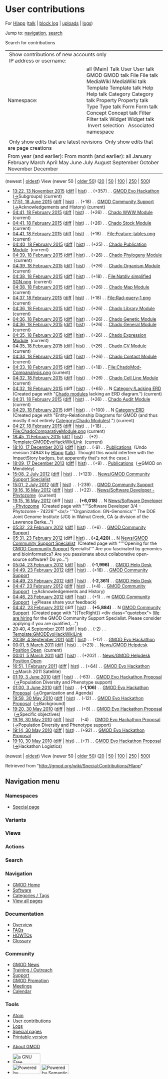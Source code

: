 <div id="mw-page-base" class="noprint">

</div>

<div id="mw-head-base" class="noprint">

</div>

<div id="content" class="mw-body" role="main">

<span id="top"></span>

<div id="mw-js-message" style="display:none;">

</div>



# <span dir="auto">User contributions</span>

<div id="bodyContent">

<div id="contentSub">

For [Hlapp](/wiki/User:Hlapp "User:Hlapp") (<a
href="/mediawiki/index.php?title=User_talk:Hlapp&amp;action=edit&amp;redlink=1"
class="new" title="User talk:Hlapp (page does not exist)">talk</a> \|
[block
log](/mediawiki/index.php?title=Special:Log/block&page=User%3AHlapp "Special:Log/block")
\| [uploads](/wiki/Special:ListFiles/Hlapp "Special:ListFiles/Hlapp") \|
[logs](/wiki/Special:Log/Hlapp "Special:Log/Hlapp"))

</div>

<div id="jump-to-nav" class="mw-jump">

Jump to: [navigation](#mw-navigation), [search](#p-search)

</div>

<div id="mw-content-text">

Search for contributions

<table class="mw-contributions-table">
<colgroup>
<col style="width: 50%" />
<col style="width: 50%" />
</colgroup>
<tbody>
<tr class="odd">
<td colspan="2"> Show contributions of new accounts only<br />
 IP address or username:</td>
</tr>
<tr class="even">
<td class="mw-label">Namespace:</td>
<td>all (Main) Talk User User talk GMOD GMOD talk File File talk
MediaWiki MediaWiki talk Template Template talk Help Help talk Category
Category talk Property Property talk Type Type talk Form Form talk
Concept Concept talk Filter Filter talk Widget Widget talk  
 Invert selection 
 Associated namespace </td>
</tr>
<tr class="odd">
<td colspan="2"></td>
</tr>
<tr class="even">
<td colspan="2"> Only show edits that are latest revisions
 Only show edits that are page creations</td>
</tr>
<tr class="odd">
<td colspan="2">From year (and earlier): From month (and earlier): all
January February March April May June July August September October
November December</td>
</tr>
</tbody>
</table>

(newest \| <a
href="/mediawiki/index.php?title=Special:Contributions/Hlapp&amp;dir=prev&amp;target=Hlapp"
class="mw-lastlink" rel="last"
title="Special:Contributions/Hlapp">oldest</a>) View (newer 50 \| <a
href="/mediawiki/index.php?title=Special:Contributions/Hlapp&amp;offset=20100530191017&amp;target=Hlapp"
class="mw-nextlink" rel="next" title="Special:Contributions/Hlapp">older
50</a>) (<a
href="/mediawiki/index.php?title=Special:Contributions/Hlapp&amp;offset=&amp;limit=20&amp;target=Hlapp"
class="mw-numlink" title="Special:Contributions/Hlapp">20</a> \| <a
href="/mediawiki/index.php?title=Special:Contributions/Hlapp&amp;offset=&amp;limit=50&amp;target=Hlapp"
class="mw-numlink" title="Special:Contributions/Hlapp">50</a> \| <a
href="/mediawiki/index.php?title=Special:Contributions/Hlapp&amp;offset=&amp;limit=100&amp;target=Hlapp"
class="mw-numlink" title="Special:Contributions/Hlapp">100</a> \| <a
href="/mediawiki/index.php?title=Special:Contributions/Hlapp&amp;offset=&amp;limit=250&amp;target=Hlapp"
class="mw-numlink" title="Special:Contributions/Hlapp">250</a> \| <a
href="/mediawiki/index.php?title=Special:Contributions/Hlapp&amp;offset=&amp;limit=500&amp;target=Hlapp"
class="mw-numlink" title="Special:Contributions/Hlapp">500</a>)

- <a href="/mediawiki/index.php?title=GMOD_Evo_Hackathon&amp;oldid=26800"
  class="mw-changeslist-date" title="GMOD Evo Hackathon">13:22, 13
  November 2015</a>
  ([diff](/mediawiki/index.php?title=GMOD_Evo_Hackathon&diff=prev&oldid=26800 "GMOD Evo Hackathon")
  \|
  [hist](/mediawiki/index.php?title=GMOD_Evo_Hackathon&action=history "GMOD Evo Hackathon"))
  <span class="mw-changeslist-separator">. .</span>
  <span class="mw-plusminus-pos" dir="ltr"
  title="17,520 bytes after change">(+357)</span>‎
  <span class="mw-changeslist-separator">. .</span>
  <a href="/wiki/GMOD_Evo_Hackathon" class="mw-contributions-title"
  title="GMOD Evo Hackathon">GMOD Evo Hackathon</a> ‎
  <span class="comment">([→](/wiki/GMOD_Evo_Hackathon#Subgroups "GMOD Evo Hackathon")‎<span dir="auto"><span class="autocomment">Subgroups</span></span>)</span>
  <span class="mw-uctop">(current)</span>
- <a
  href="/mediawiki/index.php?title=GMOD_Community_Support&amp;oldid=26746"
  class="mw-changeslist-date" title="GMOD Community Support">17:51, 18
  June 2015</a>
  ([diff](/mediawiki/index.php?title=GMOD_Community_Support&diff=prev&oldid=26746 "GMOD Community Support")
  \|
  [hist](/mediawiki/index.php?title=GMOD_Community_Support&action=history "GMOD Community Support"))
  <span class="mw-changeslist-separator">. .</span>
  <span class="mw-plusminus-pos" dir="ltr"
  title="5,856 bytes after change">(+18)</span>‎
  <span class="mw-changeslist-separator">. .</span>
  <a href="/wiki/GMOD_Community_Support" class="mw-contributions-title"
  title="GMOD Community Support">GMOD Community Support</a> ‎
  <span class="comment">([→](/wiki/GMOD_Community_Support#Acknowledgements_and_History "GMOD Community Support")‎<span dir="auto"><span class="autocomment">Acknowledgements
  and History</span></span>)</span>
  <span class="mw-uctop">(current)</span>
- <a href="/mediawiki/index.php?title=Chado_WWW_Module&amp;oldid=26573"
  class="mw-changeslist-date" title="Chado WWW Module">04:41, 18 February
  2015</a>
  ([diff](/mediawiki/index.php?title=Chado_WWW_Module&diff=prev&oldid=26573 "Chado WWW Module")
  \|
  [hist](/mediawiki/index.php?title=Chado_WWW_Module&action=history "Chado WWW Module"))
  <span class="mw-changeslist-separator">. .</span>
  <span class="mw-plusminus-pos" dir="ltr"
  title="5,999 bytes after change">(+26)</span>‎
  <span class="mw-changeslist-separator">. .</span>
  <a href="/wiki/Chado_WWW_Module" class="mw-contributions-title"
  title="Chado WWW Module">Chado WWW Module</a> ‎
  <span class="mw-uctop">(current)</span>
- <a href="/mediawiki/index.php?title=Chado_Stock_Module&amp;oldid=26572"
  class="mw-changeslist-date" title="Chado Stock Module">04:41, 18
  February 2015</a>
  ([diff](/mediawiki/index.php?title=Chado_Stock_Module&diff=prev&oldid=26572 "Chado Stock Module")
  \|
  [hist](/mediawiki/index.php?title=Chado_Stock_Module&action=history "Chado Stock Module"))
  <span class="mw-changeslist-separator">. .</span>
  <span class="mw-plusminus-pos" dir="ltr"
  title="10,221 bytes after change">(+26)</span>‎
  <span class="mw-changeslist-separator">. .</span>
  <a href="/wiki/Chado_Stock_Module" class="mw-contributions-title"
  title="Chado Stock Module">Chado Stock Module</a> ‎
  <span class="mw-uctop">(current)</span>
- <a
  href="/mediawiki/index.php?title=File:Feature-tables.png&amp;oldid=26571"
  class="mw-changeslist-date" title="File:Feature-tables.png">04:41, 18
  February 2015</a>
  ([diff](/mediawiki/index.php?title=File:Feature-tables.png&diff=prev&oldid=26571 "File:Feature-tables.png")
  \|
  [hist](/mediawiki/index.php?title=File:Feature-tables.png&action=history "File:Feature-tables.png"))
  <span class="mw-changeslist-separator">. .</span>
  <span class="mw-plusminus-pos" dir="ltr"
  title="18 bytes after change">(+18)</span>‎
  <span class="mw-changeslist-separator">. .</span>
  <a href="/wiki/File:Feature-tables.png" class="mw-contributions-title"
  title="File:Feature-tables.png">File:Feature-tables.png</a> ‎
  <span class="mw-uctop">(current)</span>
- <a
  href="/mediawiki/index.php?title=Chado_Publication_Module&amp;oldid=26570"
  class="mw-changeslist-date" title="Chado Publication Module">04:40, 18
  February 2015</a>
  ([diff](/mediawiki/index.php?title=Chado_Publication_Module&diff=prev&oldid=26570 "Chado Publication Module")
  \|
  [hist](/mediawiki/index.php?title=Chado_Publication_Module&action=history "Chado Publication Module"))
  <span class="mw-changeslist-separator">. .</span>
  <span class="mw-plusminus-pos" dir="ltr"
  title="6,452 bytes after change">(+25)</span>‎
  <span class="mw-changeslist-separator">. .</span>
  <a href="/wiki/Chado_Publication_Module" class="mw-contributions-title"
  title="Chado Publication Module">Chado Publication Module</a> ‎
  <span class="mw-uctop">(current)</span>
- <a
  href="/mediawiki/index.php?title=Chado_Phylogeny_Module&amp;oldid=26569"
  class="mw-changeslist-date" title="Chado Phylogeny Module">04:39, 18
  February 2015</a>
  ([diff](/mediawiki/index.php?title=Chado_Phylogeny_Module&diff=prev&oldid=26569 "Chado Phylogeny Module")
  \|
  [hist](/mediawiki/index.php?title=Chado_Phylogeny_Module&action=history "Chado Phylogeny Module"))
  <span class="mw-changeslist-separator">. .</span>
  <span class="mw-plusminus-pos" dir="ltr"
  title="9,262 bytes after change">(+26)</span>‎
  <span class="mw-changeslist-separator">. .</span>
  <a href="/wiki/Chado_Phylogeny_Module" class="mw-contributions-title"
  title="Chado Phylogeny Module">Chado Phylogeny Module</a> ‎
  <span class="mw-uctop">(current)</span>
- <a
  href="/mediawiki/index.php?title=Chado_Organism_Module&amp;oldid=26568"
  class="mw-changeslist-date" title="Chado Organism Module">04:39, 18
  February 2015</a>
  ([diff](/mediawiki/index.php?title=Chado_Organism_Module&diff=prev&oldid=26568 "Chado Organism Module")
  \|
  [hist](/mediawiki/index.php?title=Chado_Organism_Module&action=history "Chado Organism Module"))
  <span class="mw-changeslist-separator">. .</span>
  <span class="mw-plusminus-pos" dir="ltr"
  title="2,902 bytes after change">(+26)</span>‎
  <span class="mw-changeslist-separator">. .</span>
  <a href="/wiki/Chado_Organism_Module" class="mw-contributions-title"
  title="Chado Organism Module">Chado Organism Module</a> ‎
  <span class="mw-uctop">(current)</span>
- <a
  href="/mediawiki/index.php?title=File:Natdiv_simplified_SGN.png&amp;oldid=26567"
  class="mw-changeslist-date"
  title="File:Natdiv simplified SGN.png">04:38, 18 February 2015</a>
  ([diff](/mediawiki/index.php?title=File:Natdiv_simplified_SGN.png&diff=prev&oldid=26567 "File:Natdiv simplified SGN.png")
  \|
  [hist](/mediawiki/index.php?title=File:Natdiv_simplified_SGN.png&action=history "File:Natdiv simplified SGN.png"))
  <span class="mw-changeslist-separator">. .</span>
  <span class="mw-plusminus-pos" dir="ltr"
  title="18 bytes after change">(+18)</span>‎
  <span class="mw-changeslist-separator">. .</span>
  <a href="/wiki/File:Natdiv_simplified_SGN.png"
  class="mw-contributions-title"
  title="File:Natdiv simplified SGN.png">File:Natdiv simplified
  SGN.png</a> ‎ <span class="mw-uctop">(current)</span>
- <a href="/mediawiki/index.php?title=Chado_Map_Module&amp;oldid=26566"
  class="mw-changeslist-date" title="Chado Map Module">04:38, 18 February
  2015</a>
  ([diff](/mediawiki/index.php?title=Chado_Map_Module&diff=prev&oldid=26566 "Chado Map Module")
  \|
  [hist](/mediawiki/index.php?title=Chado_Map_Module&action=history "Chado Map Module"))
  <span class="mw-changeslist-separator">. .</span>
  <span class="mw-plusminus-pos" dir="ltr"
  title="3,660 bytes after change">(+26)</span>‎
  <span class="mw-changeslist-separator">. .</span>
  <a href="/wiki/Chado_Map_Module" class="mw-contributions-title"
  title="Chado Map Module">Chado Map Module</a> ‎
  <span class="mw-uctop">(current)</span>
- <a
  href="/mediawiki/index.php?title=File:Rad-query-1.png&amp;oldid=26565"
  class="mw-changeslist-date" title="File:Rad-query-1.png">04:37, 18
  February 2015</a>
  ([diff](/mediawiki/index.php?title=File:Rad-query-1.png&diff=prev&oldid=26565 "File:Rad-query-1.png")
  \|
  [hist](/mediawiki/index.php?title=File:Rad-query-1.png&action=history "File:Rad-query-1.png"))
  <span class="mw-changeslist-separator">. .</span>
  <span class="mw-plusminus-pos" dir="ltr"
  title="18 bytes after change">(+18)</span>‎
  <span class="mw-changeslist-separator">. .</span>
  <a href="/wiki/File:Rad-query-1.png" class="mw-contributions-title"
  title="File:Rad-query-1.png">File:Rad-query-1.png</a> ‎
  <span class="mw-uctop">(current)</span>
- <a
  href="/mediawiki/index.php?title=Chado_Library_Module&amp;oldid=26564"
  class="mw-changeslist-date" title="Chado Library Module">04:36, 18
  February 2015</a>
  ([diff](/mediawiki/index.php?title=Chado_Library_Module&diff=prev&oldid=26564 "Chado Library Module")
  \|
  [hist](/mediawiki/index.php?title=Chado_Library_Module&action=history "Chado Library Module"))
  <span class="mw-changeslist-separator">. .</span>
  <span class="mw-plusminus-pos" dir="ltr"
  title="11,721 bytes after change">(+26)</span>‎
  <span class="mw-changeslist-separator">. .</span>
  <a href="/wiki/Chado_Library_Module" class="mw-contributions-title"
  title="Chado Library Module">Chado Library Module</a> ‎
  <span class="mw-uctop">(current)</span>
- <a
  href="/mediawiki/index.php?title=Chado_Genetic_Module&amp;oldid=26563"
  class="mw-changeslist-date" title="Chado Genetic Module">04:36, 18
  February 2015</a>
  ([diff](/mediawiki/index.php?title=Chado_Genetic_Module&diff=prev&oldid=26563 "Chado Genetic Module")
  \|
  [hist](/mediawiki/index.php?title=Chado_Genetic_Module&action=history "Chado Genetic Module"))
  <span class="mw-changeslist-separator">. .</span>
  <span class="mw-plusminus-pos" dir="ltr"
  title="6,618 bytes after change">(+26)</span>‎
  <span class="mw-changeslist-separator">. .</span>
  <a href="/wiki/Chado_Genetic_Module" class="mw-contributions-title"
  title="Chado Genetic Module">Chado Genetic Module</a> ‎
- <a
  href="/mediawiki/index.php?title=Chado_General_Module&amp;oldid=26562"
  class="mw-changeslist-date" title="Chado General Module">04:36, 18
  February 2015</a>
  ([diff](/mediawiki/index.php?title=Chado_General_Module&diff=prev&oldid=26562 "Chado General Module")
  \|
  [hist](/mediawiki/index.php?title=Chado_General_Module&action=history "Chado General Module"))
  <span class="mw-changeslist-separator">. .</span>
  <span class="mw-plusminus-pos" dir="ltr"
  title="10,710 bytes after change">(+26)</span>‎
  <span class="mw-changeslist-separator">. .</span>
  <a href="/wiki/Chado_General_Module" class="mw-contributions-title"
  title="Chado General Module">Chado General Module</a> ‎
  <span class="mw-uctop">(current)</span>
- <a
  href="/mediawiki/index.php?title=Chado_Expression_Module&amp;oldid=26561"
  class="mw-changeslist-date" title="Chado Expression Module">04:35, 18
  February 2015</a>
  ([diff](/mediawiki/index.php?title=Chado_Expression_Module&diff=prev&oldid=26561 "Chado Expression Module")
  \|
  [hist](/mediawiki/index.php?title=Chado_Expression_Module&action=history "Chado Expression Module"))
  <span class="mw-changeslist-separator">. .</span>
  <span class="mw-plusminus-pos" dir="ltr"
  title="6,206 bytes after change">(+26)</span>‎
  <span class="mw-changeslist-separator">. .</span>
  <a href="/wiki/Chado_Expression_Module" class="mw-contributions-title"
  title="Chado Expression Module">Chado Expression Module</a> ‎
  <span class="mw-uctop">(current)</span>
- <a href="/mediawiki/index.php?title=Chado_CV_Module&amp;oldid=26560"
  class="mw-changeslist-date" title="Chado CV Module">04:35, 18 February
  2015</a>
  ([diff](/mediawiki/index.php?title=Chado_CV_Module&diff=prev&oldid=26560 "Chado CV Module")
  \|
  [hist](/mediawiki/index.php?title=Chado_CV_Module&action=history "Chado CV Module"))
  <span class="mw-changeslist-separator">. .</span>
  <span class="mw-plusminus-pos" dir="ltr"
  title="37,817 bytes after change">(+26)</span>‎
  <span class="mw-changeslist-separator">. .</span>
  <a href="/wiki/Chado_CV_Module" class="mw-contributions-title"
  title="Chado CV Module">Chado CV Module</a> ‎
  <span class="mw-uctop">(current)</span>
- <a
  href="/mediawiki/index.php?title=Chado_Contact_Module&amp;oldid=26559"
  class="mw-changeslist-date" title="Chado Contact Module">04:34, 18
  February 2015</a>
  ([diff](/mediawiki/index.php?title=Chado_Contact_Module&diff=prev&oldid=26559 "Chado Contact Module")
  \|
  [hist](/mediawiki/index.php?title=Chado_Contact_Module&action=history "Chado Contact Module"))
  <span class="mw-changeslist-separator">. .</span>
  <span class="mw-plusminus-pos" dir="ltr"
  title="2,073 bytes after change">(+26)</span>‎
  <span class="mw-changeslist-separator">. .</span>
  <a href="/wiki/Chado_Contact_Module" class="mw-contributions-title"
  title="Chado Contact Module">Chado Contact Module</a> ‎
  <span class="mw-uctop">(current)</span>
- <a
  href="/mediawiki/index.php?title=File:ChadoMod-Companalysis.png&amp;oldid=26558"
  class="mw-changeslist-date"
  title="File:ChadoMod-Companalysis.png">04:33, 18 February 2015</a>
  ([diff](/mediawiki/index.php?title=File:ChadoMod-Companalysis.png&diff=prev&oldid=26558 "File:ChadoMod-Companalysis.png")
  \|
  [hist](/mediawiki/index.php?title=File:ChadoMod-Companalysis.png&action=history "File:ChadoMod-Companalysis.png"))
  <span class="mw-changeslist-separator">. .</span>
  <span class="mw-plusminus-pos" dir="ltr"
  title="59 bytes after change">(+18)</span>‎
  <span class="mw-changeslist-separator">. .</span>
  <a href="/wiki/File:ChadoMod-Companalysis.png"
  class="mw-contributions-title"
  title="File:ChadoMod-Companalysis.png">File:ChadoMod-Companalysis.png</a>
  ‎ <span class="mw-uctop">(current)</span>
- <a
  href="/mediawiki/index.php?title=Chado_Cell_Line_Module&amp;oldid=26557"
  class="mw-changeslist-date" title="Chado Cell Line Module">04:32, 18
  February 2015</a>
  ([diff](/mediawiki/index.php?title=Chado_Cell_Line_Module&diff=prev&oldid=26557 "Chado Cell Line Module")
  \|
  [hist](/mediawiki/index.php?title=Chado_Cell_Line_Module&action=history "Chado Cell Line Module"))
  <span class="mw-changeslist-separator">. .</span>
  <span class="mw-plusminus-pos" dir="ltr"
  title="3,297 bytes after change">(+26)</span>‎
  <span class="mw-changeslist-separator">. .</span>
  <a href="/wiki/Chado_Cell_Line_Module" class="mw-contributions-title"
  title="Chado Cell Line Module">Chado Cell Line Module</a> ‎
  <span class="mw-uctop">(current)</span>
- <a
  href="/mediawiki/index.php?title=Category:!Lacking_ERD&amp;oldid=26556"
  class="mw-changeslist-date" title="Category:!Lacking ERD">04:32, 18
  February 2015</a> (diff \|
  [hist](/mediawiki/index.php?title=Category:!Lacking_ERD&action=history "Category:!Lacking ERD"))
  <span class="mw-changeslist-separator">. .</span>
  <span class="mw-plusminus-pos" dir="ltr"
  title="65 bytes after change">(+65)</span>‎
  <span class="mw-changeslist-separator">. .</span> N
  <a href="/wiki/Category:!Lacking_ERD" class="mw-contributions-title"
  title="Category:!Lacking ERD">Category:!Lacking ERD</a> ‎
  <span class="comment">(Created page with "[Chado
  modules](/wiki/Category:Chado_Modules "Category:Chado Modules")
  lacking an ERD diagram.")</span>
  <span class="mw-uctop">(current)</span>
- <a href="/mediawiki/index.php?title=Chado_Audit_Module&amp;oldid=26555"
  class="mw-changeslist-date" title="Chado Audit Module">04:31, 18
  February 2015</a>
  ([diff](/mediawiki/index.php?title=Chado_Audit_Module&diff=prev&oldid=26555 "Chado Audit Module")
  \|
  [hist](/mediawiki/index.php?title=Chado_Audit_Module&action=history "Chado Audit Module"))
  <span class="mw-changeslist-separator">. .</span>
  <span class="mw-plusminus-pos" dir="ltr"
  title="4,550 bytes after change">(+26)</span>‎
  <span class="mw-changeslist-separator">. .</span>
  <a href="/wiki/Chado_Audit_Module" class="mw-contributions-title"
  title="Chado Audit Module">Chado Audit Module</a> ‎
  <span class="mw-uctop">(current)</span>
- <a href="/mediawiki/index.php?title=Category:ERD&amp;oldid=26554"
  class="mw-changeslist-date" title="Category:ERD">04:29, 18 February
  2015</a> (diff \|
  [hist](/mediawiki/index.php?title=Category:ERD&action=history "Category:ERD"))
  <span class="mw-changeslist-separator">. .</span>
  <span class="mw-plusminus-pos" dir="ltr"
  title="100 bytes after change">(+100)</span>‎
  <span class="mw-changeslist-separator">. .</span> N
  <a href="/wiki/Category:ERD" class="mw-contributions-title"
  title="Category:ERD">Category:ERD</a> ‎ <span class="comment">(Created
  page with "Entity-Relationship Diagrams for GMOD (and thus mostly if
  not entirely [Category:Chado
  Modules](/wiki/Category:Chado_Modules "Category:Chado Modules")).")</span>
  <span class="mw-uctop">(current)</span>
- <a
  href="/mediawiki/index.php?title=File:ChadoComparativeModule.png&amp;oldid=26553"
  class="mw-changeslist-date"
  title="File:ChadoComparativeModule.png">04:27, 18 February 2015</a>
  ([diff](/mediawiki/index.php?title=File:ChadoComparativeModule.png&diff=prev&oldid=26553 "File:ChadoComparativeModule.png")
  \|
  [hist](/mediawiki/index.php?title=File:ChadoComparativeModule.png&action=history "File:ChadoComparativeModule.png"))
  <span class="mw-changeslist-separator">. .</span>
  <span class="mw-plusminus-pos" dir="ltr"
  title="150 bytes after change">(+18)</span>‎
  <span class="mw-changeslist-separator">. .</span>
  <a href="/wiki/File:ChadoComparativeModule.png"
  class="mw-contributions-title"
  title="File:ChadoComparativeModule.png">File:ChadoComparativeModule.png</a>
  ‎ <span class="mw-uctop">(current)</span>
- <a
  href="/mediawiki/index.php?title=Template:GMODEvoHackWikiLink&amp;oldid=26538"
  class="mw-changeslist-date" title="Template:GMODEvoHackWikiLink">18:45,
  11 February 2015</a>
  ([diff](/mediawiki/index.php?title=Template:GMODEvoHackWikiLink&diff=prev&oldid=26538 "Template:GMODEvoHackWikiLink")
  \|
  [hist](/mediawiki/index.php?title=Template:GMODEvoHackWikiLink&action=history "Template:GMODEvoHackWikiLink"))
  <span class="mw-changeslist-separator">. .</span>
  <span class="mw-plusminus-pos" dir="ltr"
  title="258 bytes after change">(+2)</span>‎
  <span class="mw-changeslist-separator">. .</span>
  <a href="/wiki/Template:GMODEvoHackWikiLink"
  class="mw-contributions-title"
  title="Template:GMODEvoHackWikiLink">Template:GMODEvoHackWikiLink</a> ‎
  <span class="mw-uctop">(current)</span>
- <a href="/mediawiki/index.php?title=Publications&amp;oldid=24944"
  class="mw-changeslist-date" title="Publications">18:10, 17 December
  2013</a>
  ([diff](/mediawiki/index.php?title=Publications&diff=prev&oldid=24944 "Publications")
  \|
  [hist](/mediawiki/index.php?title=Publications&action=history "Publications"))
  <span class="mw-changeslist-separator">. .</span>
  <span class="mw-plusminus-neg" dir="ltr"
  title="22,219 bytes after change">(-9)</span>‎
  <span class="mw-changeslist-separator">. .</span>
  <a href="/wiki/Publications" class="mw-contributions-title"
  title="Publications">Publications</a> ‎ <span class="comment">(Undo
  revision 24943 by
  [Hlapp](/wiki/Special:Contributions/Hlapp "Special:Contributions/Hlapp")
  (<a
  href="/mediawiki/index.php?title=User_talk:Hlapp&amp;action=edit&amp;redlink=1"
  class="new" title="User talk:Hlapp (page does not exist)">talk</a>).
  Thought this would interfere with the ImpactStory badges, but
  apparently that's not the case.)</span>
- <a href="/mediawiki/index.php?title=Publications&amp;oldid=24943"
  class="mw-changeslist-date" title="Publications">18:09, 17 December
  2013</a>
  ([diff](/mediawiki/index.php?title=Publications&diff=prev&oldid=24943 "Publications")
  \|
  [hist](/mediawiki/index.php?title=Publications&action=history "Publications"))
  <span class="mw-changeslist-separator">. .</span>
  <span class="mw-plusminus-pos" dir="ltr"
  title="22,228 bytes after change">(+9)</span>‎
  <span class="mw-changeslist-separator">. .</span>
  <a href="/wiki/Publications" class="mw-contributions-title"
  title="Publications">Publications</a> ‎
  <span class="comment">([→](/wiki/Publications#GMOD_on_Mendeley "Publications")‎<span dir="auto"><span class="autocomment">GMOD
  on Mendeley</span></span>)</span>
- <a
  href="/mediawiki/index.php?title=News/GMOD_Community_Support_Specialist&amp;oldid=20733"
  class="mw-changeslist-date"
  title="News/GMOD Community Support Specialist">15:08, 2 July 2012</a>
  ([diff](/mediawiki/index.php?title=News/GMOD_Community_Support_Specialist&diff=prev&oldid=20733 "News/GMOD Community Support Specialist")
  \|
  [hist](/mediawiki/index.php?title=News/GMOD_Community_Support_Specialist&action=history "News/GMOD Community Support Specialist"))
  <span class="mw-changeslist-separator">. .</span>
  <span class="mw-plusminus-pos" dir="ltr"
  title="2,543 bytes after change">(+123)</span>‎
  <span class="mw-changeslist-separator">. .</span>
  <a href="/wiki/News/GMOD_Community_Support_Specialist"
  class="mw-contributions-title"
  title="News/GMOD Community Support Specialist">News/GMOD Community
  Support Specialist</a> ‎
- <a
  href="/mediawiki/index.php?title=GMOD_Community_Support&amp;oldid=20732"
  class="mw-changeslist-date" title="GMOD Community Support">15:01, 2 July
  2012</a>
  ([diff](/mediawiki/index.php?title=GMOD_Community_Support&diff=prev&oldid=20732 "GMOD Community Support")
  \|
  [hist](/mediawiki/index.php?title=GMOD_Community_Support&action=history "GMOD Community Support"))
  <span class="mw-changeslist-separator">. .</span>
  <span class="mw-plusminus-neg" dir="ltr"
  title="5,708 bytes after change">(-239)</span>‎
  <span class="mw-changeslist-separator">. .</span>
  <a href="/wiki/GMOD_Community_Support" class="mw-contributions-title"
  title="GMOD Community Support">GMOD Community Support</a> ‎
- <a
  href="/mediawiki/index.php?title=News/Software_Developer_-_Phytozome&amp;oldid=20588"
  class="mw-changeslist-date"
  title="News/Software Developer - Phytozome">19:16, 16 May 2012</a>
  ([diff](/mediawiki/index.php?title=News/Software_Developer_-_Phytozome&diff=prev&oldid=20588 "News/Software Developer - Phytozome")
  \|
  [hist](/mediawiki/index.php?title=News/Software_Developer_-_Phytozome&action=history "News/Software Developer - Phytozome"))
  <span class="mw-changeslist-separator">. .</span>
  <span class="mw-plusminus-pos" dir="ltr"
  title="6,040 bytes after change">(+22)</span>‎
  <span class="mw-changeslist-separator">. .</span>
  <a href="/wiki/News/Software_Developer_-_Phytozome"
  class="mw-contributions-title"
  title="News/Software Developer - Phytozome">News/Software Developer -
  Phytozome</a> ‎ <span class="mw-uctop">(current)</span>
- <a
  href="/mediawiki/index.php?title=News/Software_Developer_-_Phytozome&amp;oldid=20587"
  class="mw-changeslist-date"
  title="News/Software Developer - Phytozome">19:15, 16 May 2012</a>
  (diff \|
  [hist](/mediawiki/index.php?title=News/Software_Developer_-_Phytozome&action=history "News/Software Developer - Phytozome"))
  <span class="mw-changeslist-separator">. .</span> **(+6,018)**‎
  <span class="mw-changeslist-separator">. .</span> N
  <a href="/wiki/News/Software_Developer_-_Phytozome"
  class="mw-contributions-title"
  title="News/Software Developer - Phytozome">News/Software Developer -
  Phytozome</a> ‎ <span class="comment">(Created page with "'''Software
  Developer 3/4 - Phytozome - 74226'''\<br/\> '''Organization:
  GN-Genomics''' The DOE Joint Genome Institute (JGI) in Walnut Creek,
  CA (a division of the Lawrence Berke…")</span>
- <a
  href="/mediawiki/index.php?title=GMOD_Community_Support&amp;oldid=19763"
  class="mw-changeslist-date" title="GMOD Community Support">05:32, 23
  February 2012</a>
  ([diff](/mediawiki/index.php?title=GMOD_Community_Support&diff=prev&oldid=19763 "GMOD Community Support")
  \|
  [hist](/mediawiki/index.php?title=GMOD_Community_Support&action=history "GMOD Community Support"))
  <span class="mw-changeslist-separator">. .</span>
  <span class="mw-plusminus-pos" dir="ltr"
  title="5,911 bytes after change">(+6)</span>‎
  <span class="mw-changeslist-separator">. .</span>
  <a href="/wiki/GMOD_Community_Support" class="mw-contributions-title"
  title="GMOD Community Support">GMOD Community Support</a> ‎
- <a
  href="/mediawiki/index.php?title=News/GMOD_Community_Support_Specialist&amp;oldid=19762"
  class="mw-changeslist-date"
  title="News/GMOD Community Support Specialist">05:31, 23 February
  2012</a> (diff \|
  [hist](/mediawiki/index.php?title=News/GMOD_Community_Support_Specialist&action=history "News/GMOD Community Support Specialist"))
  <span class="mw-changeslist-separator">. .</span> **(+2,420)**‎
  <span class="mw-changeslist-separator">. .</span> N
  <a href="/wiki/News/GMOD_Community_Support_Specialist"
  class="mw-contributions-title"
  title="News/GMOD Community Support Specialist">News/GMOD Community
  Support Specialist</a> ‎ <span class="comment">(Created page with
  "'''Opening for the [GMOD Community
  Support](/wiki/GMOD_Community_Support "GMOD Community Support")
  Specialist''' Are you fascinated by genomics and bioinformatics? Are
  you passionate about collaborative open-source software? Do
  yo…")</span>
- <a href="/mediawiki/index.php?title=GMOD_Help_Desk&amp;oldid=19759"
  class="mw-changeslist-date" title="GMOD Help Desk">05:04, 23 February
  2012</a>
  ([diff](/mediawiki/index.php?title=GMOD_Help_Desk&diff=prev&oldid=19759 "GMOD Help Desk")
  \|
  [hist](/mediawiki/index.php?title=GMOD_Help_Desk&action=history "GMOD Help Desk"))
  <span class="mw-changeslist-separator">. .</span> **(-1,996)**‎
  <span class="mw-changeslist-separator">. .</span>
  <a href="/wiki/GMOD_Help_Desk" class="mw-contributions-title"
  title="GMOD Help Desk">GMOD Help Desk</a> ‎
- <a
  href="/mediawiki/index.php?title=GMOD_Community_Support&amp;oldid=19758"
  class="mw-changeslist-date" title="GMOD Community Support">04:49, 23
  February 2012</a>
  ([diff](/mediawiki/index.php?title=GMOD_Community_Support&diff=prev&oldid=19758 "GMOD Community Support")
  \|
  [hist](/mediawiki/index.php?title=GMOD_Community_Support&action=history "GMOD Community Support"))
  <span class="mw-changeslist-separator">. .</span>
  <span class="mw-plusminus-pos" dir="ltr"
  title="5,905 bytes after change">(+16)</span>‎
  <span class="mw-changeslist-separator">. .</span>
  <a href="/wiki/GMOD_Community_Support" class="mw-contributions-title"
  title="GMOD Community Support">GMOD Community Support</a> ‎
- <a href="/mediawiki/index.php?title=GMOD_Help_Desk&amp;oldid=19757"
  class="mw-changeslist-date" title="GMOD Help Desk">04:49, 23 February
  2012</a>
  ([diff](/mediawiki/index.php?title=GMOD_Help_Desk&diff=prev&oldid=19757 "GMOD Help Desk")
  \|
  [hist](/mediawiki/index.php?title=GMOD_Help_Desk&action=history "GMOD Help Desk"))
  <span class="mw-changeslist-separator">. .</span> **(-2,361)**‎
  <span class="mw-changeslist-separator">. .</span>
  <a href="/wiki/GMOD_Help_Desk" class="mw-contributions-title"
  title="GMOD Help Desk">GMOD Help Desk</a> ‎
- <a
  href="/mediawiki/index.php?title=GMOD_Community_Support&amp;oldid=19756"
  class="mw-changeslist-date" title="GMOD Community Support">04:47, 23
  February 2012</a>
  ([diff](/mediawiki/index.php?title=GMOD_Community_Support&diff=prev&oldid=19756 "GMOD Community Support")
  \|
  [hist](/mediawiki/index.php?title=GMOD_Community_Support&action=history "GMOD Community Support"))
  <span class="mw-changeslist-separator">. .</span>
  <span class="mw-plusminus-pos" dir="ltr"
  title="5,889 bytes after change">(+4)</span>‎
  <span class="mw-changeslist-separator">. .</span>
  <a href="/wiki/GMOD_Community_Support" class="mw-contributions-title"
  title="GMOD Community Support">GMOD Community Support</a> ‎
  <span class="comment">([→](/wiki/GMOD_Community_Support#Acknowledgements_and_History "GMOD Community Support")‎<span dir="auto"><span class="autocomment">Acknowledgements
  and History</span></span>)</span>
- <a
  href="/mediawiki/index.php?title=GMOD_Community_Support&amp;oldid=19755"
  class="mw-changeslist-date" title="GMOD Community Support">04:46, 23
  February 2012</a>
  ([diff](/mediawiki/index.php?title=GMOD_Community_Support&diff=prev&oldid=19755 "GMOD Community Support")
  \|
  [hist](/mediawiki/index.php?title=GMOD_Community_Support&action=history "GMOD Community Support"))
  <span class="mw-changeslist-separator">. .</span>
  <span class="mw-plusminus-pos" dir="ltr"
  title="5,885 bytes after change">(+1)</span>‎
  <span class="mw-changeslist-separator">. .</span> m
  <a href="/wiki/GMOD_Community_Support" class="mw-contributions-title"
  title="GMOD Community Support">GMOD Community Support</a> ‎
  <span class="comment">([→](/wiki/GMOD_Community_Support#Please_share_your_feedback "GMOD Community Support")‎<span dir="auto"><span class="autocomment">Please
  share your feedback</span></span>)</span>
- <a
  href="/mediawiki/index.php?title=GMOD_Community_Support&amp;oldid=19754"
  class="mw-changeslist-date" title="GMOD Community Support">04:42, 23
  February 2012</a> (diff \|
  [hist](/mediawiki/index.php?title=GMOD_Community_Support&action=history "GMOD Community Support"))
  <span class="mw-changeslist-separator">. .</span> **(+5,884)**‎
  <span class="mw-changeslist-separator">. .</span> N
  <a href="/wiki/GMOD_Community_Support" class="mw-contributions-title"
  title="GMOD Community Support">GMOD Community Support</a> ‎
  <span class="comment">(Created page with "{{TocRight}} \<div
  class="quotebox"\> [We are
  hiring](/wiki/News/GMOD_Helpdesk_Position_Open "News/GMOD Helpdesk Position Open")
  for the GMOD Community Support Specialist. Please consider applying if
  you are qualified,…")</span>
- <a
  href="/mediawiki/index.php?title=Template:GMODEvoHackWikiLink&amp;oldid=18876"
  class="mw-changeslist-date" title="Template:GMODEvoHackWikiLink">20:40,
  4 September 2011</a>
  ([diff](/mediawiki/index.php?title=Template:GMODEvoHackWikiLink&diff=prev&oldid=18876 "Template:GMODEvoHackWikiLink")
  \|
  [hist](/mediawiki/index.php?title=Template:GMODEvoHackWikiLink&action=history "Template:GMODEvoHackWikiLink"))
  <span class="mw-changeslist-separator">. .</span>
  <span class="mw-plusminus-neg" dir="ltr"
  title="256 bytes after change">(-2)</span>‎
  <span class="mw-changeslist-separator">. .</span>
  <a href="/wiki/Template:GMODEvoHackWikiLink"
  class="mw-contributions-title"
  title="Template:GMODEvoHackWikiLink">Template:GMODEvoHackWikiLink</a> ‎
- <a href="/mediawiki/index.php?title=GMOD_Evo_Hackathon&amp;oldid=18875"
  class="mw-changeslist-date" title="GMOD Evo Hackathon">20:39, 4
  September 2011</a>
  ([diff](/mediawiki/index.php?title=GMOD_Evo_Hackathon&diff=prev&oldid=18875 "GMOD Evo Hackathon")
  \|
  [hist](/mediawiki/index.php?title=GMOD_Evo_Hackathon&action=history "GMOD Evo Hackathon"))
  <span class="mw-changeslist-separator">. .</span>
  <span class="mw-plusminus-neg" dir="ltr"
  title="17,179 bytes after change">(-12)</span>‎
  <span class="mw-changeslist-separator">. .</span>
  <a href="/wiki/GMOD_Evo_Hackathon" class="mw-contributions-title"
  title="GMOD Evo Hackathon">GMOD Evo Hackathon</a> ‎
- <a
  href="/mediawiki/index.php?title=News/GMOD_Helpdesk_Position_Open&amp;oldid=17103"
  class="mw-changeslist-date"
  title="News/GMOD Helpdesk Position Open">00:01, 5 March 2011</a>
  ([diff](/mediawiki/index.php?title=News/GMOD_Helpdesk_Position_Open&diff=prev&oldid=17103 "News/GMOD Helpdesk Position Open")
  \|
  [hist](/mediawiki/index.php?title=News/GMOD_Helpdesk_Position_Open&action=history "News/GMOD Helpdesk Position Open"))
  <span class="mw-changeslist-separator">. .</span>
  <span class="mw-plusminus-pos" dir="ltr"
  title="2,615 bytes after change">(+23)</span>‎
  <span class="mw-changeslist-separator">. .</span>
  <a href="/wiki/News/GMOD_Helpdesk_Position_Open"
  class="mw-contributions-title"
  title="News/GMOD Helpdesk Position Open">News/GMOD Helpdesk Position
  Open</a> ‎ <span class="mw-uctop">(current)</span>
- <a
  href="/mediawiki/index.php?title=News/GMOD_Helpdesk_Position_Open&amp;oldid=17102"
  class="mw-changeslist-date"
  title="News/GMOD Helpdesk Position Open">00:01, 5 March 2011</a>
  ([diff](/mediawiki/index.php?title=News/GMOD_Helpdesk_Position_Open&diff=prev&oldid=17102 "News/GMOD Helpdesk Position Open")
  \|
  [hist](/mediawiki/index.php?title=News/GMOD_Helpdesk_Position_Open&action=history "News/GMOD Helpdesk Position Open"))
  <span class="mw-changeslist-separator">. .</span>
  <span class="mw-plusminus-pos" dir="ltr"
  title="2,592 bytes after change">(+202)</span>‎
  <span class="mw-changeslist-separator">. .</span>
  <a href="/wiki/News/GMOD_Helpdesk_Position_Open"
  class="mw-contributions-title"
  title="News/GMOD Helpdesk Position Open">News/GMOD Helpdesk Position
  Open</a> ‎
- <a href="/mediawiki/index.php?title=GMOD_Evo_Hackathon&amp;oldid=16832"
  class="mw-changeslist-date" title="GMOD Evo Hackathon">16:51, 1 February
  2011</a>
  ([diff](/mediawiki/index.php?title=GMOD_Evo_Hackathon&diff=prev&oldid=16832 "GMOD Evo Hackathon")
  \|
  [hist](/mediawiki/index.php?title=GMOD_Evo_Hackathon&action=history "GMOD Evo Hackathon"))
  <span class="mw-changeslist-separator">. .</span>
  <span class="mw-plusminus-pos" dir="ltr"
  title="17,394 bytes after change">(+64)</span>‎
  <span class="mw-changeslist-separator">. .</span>
  <a href="/wiki/GMOD_Evo_Hackathon" class="mw-contributions-title"
  title="GMOD Evo Hackathon">GMOD Evo Hackathon</a> ‎
  <span class="comment">([→](/wiki/GMOD_Evo_Hackathon#March_2011_Satellite "GMOD Evo Hackathon")‎<span dir="auto"><span class="autocomment">March
  2011 Satellite</span></span>)</span>
- <a
  href="/mediawiki/index.php?title=GMOD_Evo_Hackathon_Proposal&amp;oldid=12861"
  class="mw-changeslist-date" title="GMOD Evo Hackathon Proposal">01:19, 3
  June 2010</a>
  ([diff](/mediawiki/index.php?title=GMOD_Evo_Hackathon_Proposal&diff=prev&oldid=12861 "GMOD Evo Hackathon Proposal")
  \|
  [hist](/mediawiki/index.php?title=GMOD_Evo_Hackathon_Proposal&action=history "GMOD Evo Hackathon Proposal"))
  <span class="mw-changeslist-separator">. .</span>
  <span class="mw-plusminus-neg" dir="ltr"
  title="11,949 bytes after change">(-63)</span>‎
  <span class="mw-changeslist-separator">. .</span>
  <a href="/wiki/GMOD_Evo_Hackathon_Proposal"
  class="mw-contributions-title" title="GMOD Evo Hackathon Proposal">GMOD
  Evo Hackathon Proposal</a> ‎
  <span class="comment">([→](/wiki/GMOD_Evo_Hackathon_Proposal#Population_Diversity_and_Phenotype_support "GMOD Evo Hackathon Proposal")‎<span dir="auto"><span class="autocomment">Population
  Diversity and Phenotype support</span></span>)</span>
- <a
  href="/mediawiki/index.php?title=GMOD_Evo_Hackathon_Proposal&amp;oldid=12860"
  class="mw-changeslist-date" title="GMOD Evo Hackathon Proposal">01:00, 3
  June 2010</a>
  ([diff](/mediawiki/index.php?title=GMOD_Evo_Hackathon_Proposal&diff=prev&oldid=12860 "GMOD Evo Hackathon Proposal")
  \|
  [hist](/mediawiki/index.php?title=GMOD_Evo_Hackathon_Proposal&action=history "GMOD Evo Hackathon Proposal"))
  <span class="mw-changeslist-separator">. .</span> **(-1,106)**‎
  <span class="mw-changeslist-separator">. .</span>
  <a href="/wiki/GMOD_Evo_Hackathon_Proposal"
  class="mw-contributions-title" title="GMOD Evo Hackathon Proposal">GMOD
  Evo Hackathon Proposal</a> ‎
  <span class="comment">([→](/wiki/GMOD_Evo_Hackathon_Proposal#Organization_and_Agenda "GMOD Evo Hackathon Proposal")‎<span dir="auto"><span class="autocomment">Organization
  and Agenda</span></span>)</span>
- <a
  href="/mediawiki/index.php?title=GMOD_Evo_Hackathon_Proposal&amp;oldid=12801"
  class="mw-changeslist-date" title="GMOD Evo Hackathon Proposal">19:58,
  30 May 2010</a>
  ([diff](/mediawiki/index.php?title=GMOD_Evo_Hackathon_Proposal&diff=prev&oldid=12801 "GMOD Evo Hackathon Proposal")
  \|
  [hist](/mediawiki/index.php?title=GMOD_Evo_Hackathon_Proposal&action=history "GMOD Evo Hackathon Proposal"))
  <span class="mw-changeslist-separator">. .</span>
  <span class="mw-plusminus-neg" dir="ltr"
  title="13,063 bytes after change">(-12)</span>‎
  <span class="mw-changeslist-separator">. .</span>
  <a href="/wiki/GMOD_Evo_Hackathon_Proposal"
  class="mw-contributions-title" title="GMOD Evo Hackathon Proposal">GMOD
  Evo Hackathon Proposal</a> ‎
  <span class="comment">([→](/wiki/GMOD_Evo_Hackathon_Proposal#Background "GMOD Evo Hackathon Proposal")‎<span dir="auto"><span class="autocomment">Background</span></span>)</span>
- <a
  href="/mediawiki/index.php?title=GMOD_Evo_Hackathon_Proposal&amp;oldid=12800"
  class="mw-changeslist-date" title="GMOD Evo Hackathon Proposal">19:20,
  30 May 2010</a>
  ([diff](/mediawiki/index.php?title=GMOD_Evo_Hackathon_Proposal&diff=prev&oldid=12800 "GMOD Evo Hackathon Proposal")
  \|
  [hist](/mediawiki/index.php?title=GMOD_Evo_Hackathon_Proposal&action=history "GMOD Evo Hackathon Proposal"))
  <span class="mw-changeslist-separator">. .</span>
  <span class="mw-plusminus-pos" dir="ltr"
  title="13,075 bytes after change">(+8)</span>‎
  <span class="mw-changeslist-separator">. .</span>
  <a href="/wiki/GMOD_Evo_Hackathon_Proposal"
  class="mw-contributions-title" title="GMOD Evo Hackathon Proposal">GMOD
  Evo Hackathon Proposal</a> ‎
  <span class="comment">([→](/wiki/GMOD_Evo_Hackathon_Proposal#Specific_objectives "GMOD Evo Hackathon Proposal")‎<span dir="auto"><span class="autocomment">Specific
  objectives</span></span>)</span>
- <a
  href="/mediawiki/index.php?title=GMOD_Evo_Hackathon_Proposal&amp;oldid=12799"
  class="mw-changeslist-date" title="GMOD Evo Hackathon Proposal">19:16,
  30 May 2010</a>
  ([diff](/mediawiki/index.php?title=GMOD_Evo_Hackathon_Proposal&diff=prev&oldid=12799 "GMOD Evo Hackathon Proposal")
  \|
  [hist](/mediawiki/index.php?title=GMOD_Evo_Hackathon_Proposal&action=history "GMOD Evo Hackathon Proposal"))
  <span class="mw-changeslist-separator">. .</span>
  <span class="mw-plusminus-neg" dir="ltr"
  title="13,067 bytes after change">(-4)</span>‎
  <span class="mw-changeslist-separator">. .</span>
  <a href="/wiki/GMOD_Evo_Hackathon_Proposal"
  class="mw-contributions-title" title="GMOD Evo Hackathon Proposal">GMOD
  Evo Hackathon Proposal</a> ‎
  <span class="comment">([→](/wiki/GMOD_Evo_Hackathon_Proposal#Population_Diversity_and_Phenotype_support "GMOD Evo Hackathon Proposal")‎<span dir="auto"><span class="autocomment">Population
  Diversity and Phenotype support</span></span>)</span>
- <a
  href="/mediawiki/index.php?title=GMOD_Evo_Hackathon_Proposal&amp;oldid=12798"
  class="mw-changeslist-date" title="GMOD Evo Hackathon Proposal">19:14,
  30 May 2010</a>
  ([diff](/mediawiki/index.php?title=GMOD_Evo_Hackathon_Proposal&diff=prev&oldid=12798 "GMOD Evo Hackathon Proposal")
  \|
  [hist](/mediawiki/index.php?title=GMOD_Evo_Hackathon_Proposal&action=history "GMOD Evo Hackathon Proposal"))
  <span class="mw-changeslist-separator">. .</span>
  <span class="mw-plusminus-pos" dir="ltr"
  title="13,071 bytes after change">(+92)</span>‎
  <span class="mw-changeslist-separator">. .</span>
  <a href="/wiki/GMOD_Evo_Hackathon_Proposal"
  class="mw-contributions-title" title="GMOD Evo Hackathon Proposal">GMOD
  Evo Hackathon Proposal</a> ‎
- <a
  href="/mediawiki/index.php?title=GMOD_Evo_Hackathon_Proposal&amp;oldid=12797"
  class="mw-changeslist-date" title="GMOD Evo Hackathon Proposal">19:10,
  30 May 2010</a>
  ([diff](/mediawiki/index.php?title=GMOD_Evo_Hackathon_Proposal&diff=prev&oldid=12797 "GMOD Evo Hackathon Proposal")
  \|
  [hist](/mediawiki/index.php?title=GMOD_Evo_Hackathon_Proposal&action=history "GMOD Evo Hackathon Proposal"))
  <span class="mw-changeslist-separator">. .</span>
  <span class="mw-plusminus-pos" dir="ltr"
  title="12,979 bytes after change">(+7)</span>‎
  <span class="mw-changeslist-separator">. .</span>
  <a href="/wiki/GMOD_Evo_Hackathon_Proposal"
  class="mw-contributions-title" title="GMOD Evo Hackathon Proposal">GMOD
  Evo Hackathon Proposal</a> ‎
  <span class="comment">([→](/wiki/GMOD_Evo_Hackathon_Proposal#Hackathon_Logistics "GMOD Evo Hackathon Proposal")‎<span dir="auto"><span class="autocomment">Hackathon
  Logistics</span></span>)</span>

(newest \| <a
href="/mediawiki/index.php?title=Special:Contributions/Hlapp&amp;dir=prev&amp;target=Hlapp"
class="mw-lastlink" rel="last"
title="Special:Contributions/Hlapp">oldest</a>) View (newer 50 \| <a
href="/mediawiki/index.php?title=Special:Contributions/Hlapp&amp;offset=20100530191017&amp;target=Hlapp"
class="mw-nextlink" rel="next" title="Special:Contributions/Hlapp">older
50</a>) (<a
href="/mediawiki/index.php?title=Special:Contributions/Hlapp&amp;offset=&amp;limit=20&amp;target=Hlapp"
class="mw-numlink" title="Special:Contributions/Hlapp">20</a> \| <a
href="/mediawiki/index.php?title=Special:Contributions/Hlapp&amp;offset=&amp;limit=50&amp;target=Hlapp"
class="mw-numlink" title="Special:Contributions/Hlapp">50</a> \| <a
href="/mediawiki/index.php?title=Special:Contributions/Hlapp&amp;offset=&amp;limit=100&amp;target=Hlapp"
class="mw-numlink" title="Special:Contributions/Hlapp">100</a> \| <a
href="/mediawiki/index.php?title=Special:Contributions/Hlapp&amp;offset=&amp;limit=250&amp;target=Hlapp"
class="mw-numlink" title="Special:Contributions/Hlapp">250</a> \| <a
href="/mediawiki/index.php?title=Special:Contributions/Hlapp&amp;offset=&amp;limit=500&amp;target=Hlapp"
class="mw-numlink" title="Special:Contributions/Hlapp">500</a>)

</div>

<div class="printfooter">

Retrieved from "<http://gmod.org/wiki/Special:Contributions/Hlapp>"

</div>

<div id="catlinks" class="catlinks catlinks-allhidden">

</div>

<div class="visualClear">

</div>

</div>

</div>

<div id="mw-navigation">

## Navigation menu

<div id="mw-head">



<div id="left-navigation">

<div id="p-namespaces" class="vectorTabs" role="navigation"
aria-labelledby="p-namespaces-label">

### Namespaces

- <span id="ca-nstab-special">[Special
  page](/wiki/Special:Contributions/Hlapp "This is a special page, you cannot edit the page itself")</span>

</div>

<div id="p-variants" class="vectorMenu emptyPortlet" role="navigation"
aria-labelledby="p-variants-label">

### 

### Variants[](#)

<div class="menu">

</div>

</div>

</div>

<div id="right-navigation">

<div id="p-views" class="vectorTabs emptyPortlet" role="navigation"
aria-labelledby="p-views-label">

### Views

</div>

<div id="p-cactions" class="vectorMenu emptyPortlet" role="navigation"
aria-labelledby="p-cactions-label">

### Actions[](#)

<div class="menu">

</div>

</div>

<div id="p-search" role="search">

### Search

<div id="simpleSearch">

</div>

</div>

</div>

</div>

<div id="mw-panel">

<div id="p-logo" role="banner">

<a href="/wiki/Main_Page"
style="background-image: url(http://gmod.org/images/GMOD-cogs.png);"
title="Visit the main page"></a>

</div>

<div id="p-Navigation" class="portal" role="navigation"
aria-labelledby="p-Navigation-label">

### Navigation

<div class="body">

- <span id="n-GMOD-Home">[GMOD Home](/wiki/Main_Page)</span>
- <span id="n-Software">[Software](/wiki/GMOD_Components)</span>
- <span id="n-Categories-.2F-Tags">[Categories /
  Tags](/wiki/Categories)</span>
- <span id="n-View-all-pages">[View all
  pages](/wiki/Special:AllPages)</span>

</div>

</div>

<div id="p-Documentation" class="portal" role="navigation"
aria-labelledby="p-Documentation-label">

### Documentation

<div class="body">

- <span id="n-Overview">[Overview](/wiki/Overview)</span>
- <span id="n-FAQs">[FAQs](/wiki/Category:FAQ)</span>
- <span id="n-HOWTOs">[HOWTOs](/wiki/Category:HOWTO)</span>
- <span id="n-Glossary">[Glossary](/wiki/Glossary)</span>

</div>

</div>

<div id="p-Community" class="portal" role="navigation"
aria-labelledby="p-Community-label">

### Community

<div class="body">

- <span id="n-GMOD-News">[GMOD News](/wiki/GMOD_News)</span>
- <span id="n-Training-.2F-Outreach">[Training /
  Outreach](/wiki/Training_and_Outreach)</span>
- <span id="n-Support">[Support](/wiki/Support)</span>
- <span id="n-GMOD-Promotion">[GMOD
  Promotion](/wiki/GMOD_Promotion)</span>
- <span id="n-Meetings">[Meetings](/wiki/Meetings)</span>
- <span id="n-Calendar">[Calendar](/wiki/Calendar)</span>

</div>

</div>

<div id="p-tb" class="portal" role="navigation"
aria-labelledby="p-tb-label">

### Tools

<div class="body">

- <span id="feedlinks"><a
  href="http://gmod.org/mediawiki/index.php?title=Special:Contributions/Hlapp&amp;feed=atom"
  id="feed-atom" class="feedlink" rel="alternate"
  type="application/atom+xml" title="Atom feed for this page">Atom</a></span>
- <span id="t-contributions">[User
  contributions](/wiki/Special:Contributions/Hlapp "A list of contributions of this user")</span>
- <span id="t-log">[Logs](/wiki/Special:Log/Hlapp)</span>
- <span id="t-specialpages"><a href="/wiki/Special:SpecialPages" accesskey="q"
  title="A list of all special pages [q]">Special pages</a></span>
- <span id="t-print"><a
  href="/mediawiki/index.php?title=Special:Contributions/Hlapp&amp;printable=yes"
  rel="alternate" accesskey="p"
  title="Printable version of this page [p]">Printable version</a></span>

</div>

</div>

</div>

</div>

<div id="footer" role="contentinfo">

- <span id="footer-places-about">[About
  GMOD](/wiki/GMOD:About "GMOD:About")</span>

<!-- -->

- <span id="footer-copyrightico">[<img src="http://www.gnu.org/graphics/gfdl-logo-small.png" width="88"
  height="31" alt="a GNU Free Documentation License" />](http://www.gnu.org/licenses/fdl-1.3.html)</span>
- <span id="footer-poweredbyico">[<img src="/mediawiki/skins/common/images/poweredby_mediawiki_88x31.png"
  width="88" height="31" alt="Powered by MediaWiki" />](//www.mediawiki.org/)
  [<img
  src="/mediawiki/extensions/SemanticMediaWiki/includes/../resources/images/smw_button.png"
  width="88" height="31" alt="Powered by Semantic MediaWiki" />](https://www.semantic-mediawiki.org/wiki/Semantic_MediaWiki)</span>

<div style="clear:both">

</div>

</div>
